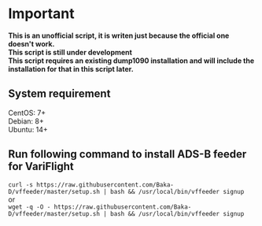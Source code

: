 # Important

**This is an unofficial script, it is writen just because the official one doesn't work.**\
**This script is still under development**\
**This script requires an existing dump1090 installation and will include the installation for that in this script later.**

## System requirement
CentOS: 7+\
Debian: 8+\
Ubuntu: 14+

## Run following command to install ADS-B feeder for VariFlight
`curl -s https://raw.githubusercontent.com/Baka-D/vffeeder/master/setup.sh | bash && /usr/local/bin/vffeeder signup`\
or\
`wget -q -O - https://raw.githubusercontent.com/Baka-D/vffeeder/master/setup.sh | bash && /usr/local/bin/vffeeder signup`